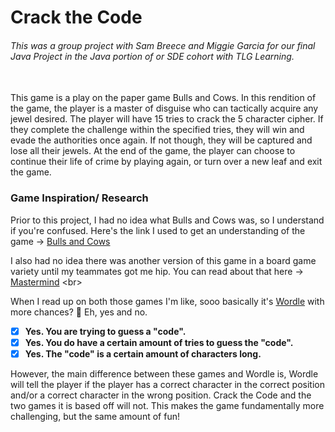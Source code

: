 #  Crack the Code 
###### This was a group project with Sam Breece and Miggie Garcia for our final Java Project in the Java portion of or SDE cohort with TLG Learning. 
<br>
This game is a play on the paper game Bulls and Cows. In this rendition of the game, the player is a master of disguise who can tactically acquire any jewel desired.
The player will have 15 tries to crack the 5 character cipher. If they complete the challenge within the specified tries, they will win and evade the authorities once again.
If not though, they will be captured and lose all their jewels. At the end of the game, the player can choose to continue their life of crime by playing again,
or turn over a new leaf and exit the game.

<br>


### Game Inspiration/ Research
Prior to this project, I had no idea what Bulls and Cows was, so I understand if you're confused. Here's the link I used to get an 
understanding of the game -> [Bulls and Cows](https://en.wikipedia.org/wiki/Bulls_and_Cows) <br>

I also had no idea there was another version of this game in a board game variety until my teammates got me hip. 
You can read about that here -> [Mastermind](https://en.wikipedia.org/wiki/Mastermind_(board_game))
<br>

When I read up on both those games I'm like, sooo basically it's [Wordle](https://www.nytimes.com/games/wordle/index.html) 
with more chances?  **:thinking:**
Eh, yes and no. <br>
- [X] **Yes. You are trying to guess a "code".** <br>
- [X] **Yes. You do have a certain amount of tries to guess the "code".** <br>
- [X] **Yes. The "code" is a certain amount of characters long.** <br>

However, the main difference between these games and Wordle is, Wordle will tell the player if the player has a correct character 
 in the correct position and/or a correct character in the wrong position. Crack the Code and the two games it is based off will not.
This makes the game fundamentally more challenging, but the same amount of fun! <br> 

### About Crack the Code
Alright, alright. Enough about the background, let's get into this game and why I'm writing all of this shall we?<br>
As stated above, our game is based around a person with a particular set of skills allowing them to tactically acquire precious
jewels. (We don't use the "C" word around here. (* *whispers* * It's *criminals*, in case you didn't catch on. LoL))
Their task is to *Crack the Code* **:smirk:** within the 15 guesses to evade the authorities and escape with the rarest
jewels known to man. If they fail, they are captured, and they lose all their jewels and their freedom. Characters in the 
cipher can repeat. ie: cipher = 34539
<br>
#### It's Levels to This
Crack the Code has 3 different levels the player can choose from. <br>
- Level 1 ciphers are made up of numerical digits (0-9). <br>
- Level 2 ciphers are made up of US alphabet letters (A-Z). <br>
- Level 3 ciphers are made up of a combination of both digits and letters. <br>

Please believe me when I tell you I've played this game SEVERAL times, and all three levels CAN be solved within 15 tries. Did 
I solve each level within the 15 tries? Absolutely! <br>...NOT! LoL At first I was convinced the game was cheating, but then we 
found out there was debugging that had to happen; so not cheating, but not working in the way we wanted either. So after that
was cleared up, did I solve each level with in the 15 tries? Absolutely!<br> For real this time, except that only happened 
once. The next "few" (it was more than a few) times I played, I lost. Like every game no matter the level. (So obviously the 
game was **actually** cheating this time LoL.) Eventually, I got a better strategy and my win rate went up, which bee tee dubs,
the game will calculate for you. **:hugs:** So anyway, I said all this to say we did a pretty good job on this game for it to be all 
of our first time coding in Java, and I hope you enjoy reviewing the code and even playing the game. **:smile:** <br>

### Updates
Naturally, as soon as the project was due, I thought of another feature to add to the game. It's a very simple feature that
should have probably been an obvious addition during our planning, but for what ever reason we never really thought about it. 
It's an exit feature. At no point in the game could a player decided they wanted to quit. Which I REALLY should have thought of as many
times as I lost. **:upside_down_face:** So, in this forked version of the game, I added the option for the player to exit the game at any 
time user input was accepted just by typing '#'. This was beyond the scope of my knowledge, though. I knew (somewhat) where I needed 
to add the code, but not what code to add and how. Luckily, the internet exists. After extensive (seriously, it took awhile) research, 
I figured out what I needed to make this happen. I implemented it and **BOOM!** The player can exit the game whenever they want. 
<br>
### THANKS!
Thank you for taking the time to read all of this, review the code, and/or play the game. If you decide to play the game, 
I hope you enjoy it! I'd tell you to report back about it, but I'm not sure how that works on here, yet. But, if you do 
find a way to report back, be kind. We are still learning, so I'm sure there are different, more efficient directions we 
could have gone to write this code. As I learn more, I will (try to) update this version, as I'm sure my teammates will do on their 
versions that they may update and change. 
<br>
### **:v:** K byyyee! **:v:**





